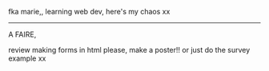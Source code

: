 fka marie,, learning web dev, here's my chaos xx

__________________________________________________________
A FAIRE, 

review making forms in html please, make a poster!! or just do the survey example xx

<!---
covergirlszn/covergirlszn is a ✨ special ✨ repository because its `README.md` (this file) appears on your GitHub profile.
You can click the Preview link to take a look at your changes.
--->
